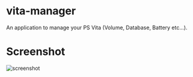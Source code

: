 # vita-manager
An application to manage your PS Vita (Volume, Database, Battery etc...).



# Screenshot

![screenshot](mpv-shot.0001.jpg "Screenshot")

